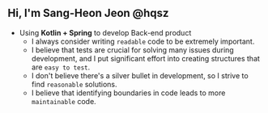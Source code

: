 ## Hi, I'm Sang-Heon Jeon @hqsz 

- Using **Kotlin + Spring** to develop Back-end product
  - I always consider writing `readable` code to be extremely important.
  - I believe that tests are crucial for solving many issues during development, and I put significant effort into creating structures that are `easy to test`.
  - I don't believe there's a silver bullet in development, so I strive to find `reasonable` solutions.
  - I believe that identifying boundaries in code leads to more `maintainable` code.
